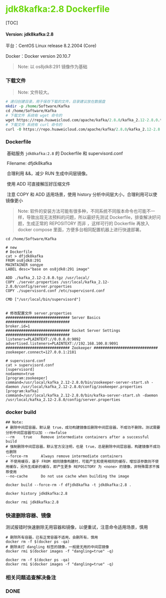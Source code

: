 # <font color=#69D600>jdk8kafka:2.8 Dockerfile</font>

[TOC]

#### Version: jdk8kafka:2.8

平台：CentOS Linux release 8.2.2004 (Core)

Docker：Docker version 20.10.7

> Note: 以 os8jdk8:291 镜像作为基础



### 下载文件

> Note: 文件较大。

```perl
# 递归创建目录，用于保存下载的文件，目录建议放在数据盘
mkdir -p /home/Software/Kafka
cd /home/Software/Kafka
# 下载文件 系统有 wget 命令的
wget https://repo.huaweicloud.com/apache/kafka/2.8.0/kafka_2.12-2.8.0.tgz
# 下载文件 系统有 curl 命令的
curl -O https://repo.huaweicloud.com/apache/kafka/2.8.0/kafka_2.12-2.8.0.tgz

```



### Dockerfile

​		基础服务 `jdk8kafka:2.8` 的 Dockerfile 和 supervisord.conf

​		Filename: dfjdk8kafka

​		合理利用 &&，减少 RUN 生成中间层镜像。

​		使用 ADD 可直接解压好压缩文件

​		注意 COPY 和 ADD 适用场景，使用 history 分析中间层大小，合理利用可以使镜像更小

> Note: 软件的安装方法可能有很多种，不同系统不同版本命令也可能不一样，导致出现无法预料的问题，所以最好先测试 Dockerfile，排查解决好问题，生成正常的 REPOSITORY 而非 <none> ，这样可行的 Dockerfile 再放入 docker compose 里面，方便多台相同配置机器上进行快速部署。

```
cd /home/Software/Kafka

# new
# Dockerfile
cat > dfjdk8kafka
FROM os8jdk8:291
MAINTAINER songye
LABEL desc="base on os8jdk8:291 image"

ADD ./kafka_2.12-2.8.0.tgz /usr/local/
COPY ./server.properties /usr/local/kafka_2.12-2.8.0/config/server.properties
COPY ./supervisord.conf /etc/supervisord.conf

CMD ["/usr/local/bin/supervisord"]


# 修改配置文件 server.properties
############################# Server Basics #############################
broker.id=1
############################# Socket Server Settings #############################
listeners=PLAINTEXT://0.0.0.0:9092
advertised.listeners=PLAINTEXT://192.168.100.8:9091
############################# Zookeeper #############################
zookeeper.connect=127.0.0.1:2181

# supervisord.conf
cat > supervisord.conf
[supervisord]
nodaemon=true
[program:zookeeper]
command=/usr/local/kafka_2.12-2.8.0/bin/zookeeper-server-start.sh -daemon /usr/local/kafka_2.12-2.8.0/config/zookeeper.properties
[program:kafka]
command=/usr/local/kafka_2.12-2.8.0/bin/kafka-server-start.sh -daemon /usr/local/kafka_2.12-2.8.0/config/server.properties

```



### docker build

```
## Note: 
# 删除中间层容器，默认是 true，成功构建镜像后删除中间层容器，不成功不删除。测试需要分析中间层容器可以加 --rm=false
--rm	true	Remove intermediate containers after a successful build
# 强制删除中间层容器，默认官方没注明，也是 true，总是删除中间层容器，构建镜像不成功也删除
--force-rm		Always remove intermediate containers
# 不使用缓存，基于 FROM 相同镜像构建时，可能产生和使用相同的缓存，增加该参数则不使用缓存，另外生成新的缓存，即产生更多 REPOSITORY 为 <none> 的镜像，非特殊需求不推荐使用
--no-cache		Do not use cache when building the image

docker build --force-rm -f dfjdk8kafka -t jdk8kafka:2.8 .

docker history jdk8kafka:2.8

docker rmi jdk8kafka:2.8

```



### 快速删除容器、镜像

​		测试报错时快速删除无用容器和镜像，以便重试，注意命令适用场景，慎用

```
# 删除所有容器，已有正常容器不适用，会删所有，慎用
docker rm -f $(docker ps -qa)
# 删除未打 dangling 标签的镜像，一般是无用的中间层镜像
docker rmi $(docker images -f "dangling=true" -q)

docker rm -f $(docker ps -qa)
docker rmi $(docker images -f "dangling=true" -q)

```







### 相关问题追查解决备注







### DONE